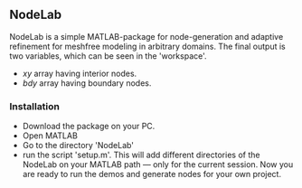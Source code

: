 ## NodeLab 
  NodeLab is a simple MATLAB-package for node-generation and adaptive refinement for meshfree modeling in arbitrary domains. The final output is two variables, which can be seen in the 'workspace'.
  * *xy* array having interior nodes.
  * *bdy* array having boundary nodes. 

### Installation
* Download the package on your PC. 
* Open MATLAB
* Go to the directory 'NodeLab'
* run the script 'setup.m'. This will add different directories of the NodeLab on your MATLAB path — only for the current session. Now you are ready to run the demos and generate nodes for your own project. 

